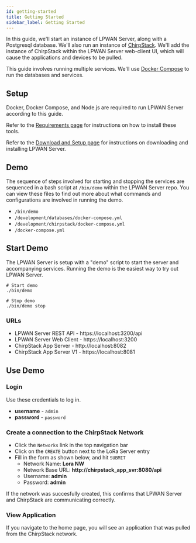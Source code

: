 ```yaml
---
id: getting-started
title: Getting Started
sidebar_label: Getting Started
---
```


In this guide, we'll start an instance of LPWAN Server, along with a Postgresql
database.  We'll also run an instance of [ChirpStack](https://www.chirpstack.io).
We'll add the instance of ChirpStack within the LPWAN Server web-client UI,
which will cause the applications and devices to be pulled.

This guide involves running multiple services.  We'll use
[Docker Compose](https://docs.docker.com/compose/) to run the databases
and services.

## Setup

Docker, Docker Compose, and Node.js are required to run LPWAN Server
according to this guide.

Refer to the [Requirements page](install/requirements)
for instructions on how to install these tools.

Refer to the [Download and Setup page](/install/download)
for instructions on downloading and installing LPWAN Server.

## Demo

The sequence of steps involved for starting and stopping the services are sequenced
in a bash script at `/bin/demo` within the LPWAN Server repo.  You can view these
files to find out more about what commands and configurations are involved in
running the demo.

- `/bin/demo`
- `/development/databases/docker-compose.yml`
- `/development/chirpstack/docker-compose.yml`
- `/docker-compose.yml`

## Start Demo

The LPWAN Server is setup with a "demo" script to start the server and accompanying services.
Running the demo is the easiest way to try out LPWAN Server.

```
# Start demo
./bin/demo

# Stop demo
./bin/demo stop
```

### URLs

- LPWAN Server REST API - https://localhost:3200/api
- LPWAN Server Web Client - https://localhost:3200
- ChirpStack App Server - http://localhost:8082
- ChirpStack App Server V1 - https://localhost:8081

## Use Demo

### Login

Use these credentials to log in.

- **username** - `admin`
- **password** - `password`

### Create a connection to the ChirpStack Network

* Click the `Networks` link in the top navigation bar
* Click on the `CREATE` button next to the LoRa Server entry
* Fill in the form as shown below, and hit `SUBMIT`
  - Network Name: **Lora NW**
  - Network Base URL: **http://chirpstack_app_svr:8080/api**
  - Username: **admin**
  - Password: **admin**

If the network was succesfully created, this confirms that LPWAN Server and ChirpStack are communicating correctly.

### View Application

If you navigate to the home page, you will see an application that was pulled from the ChirpStack network.
